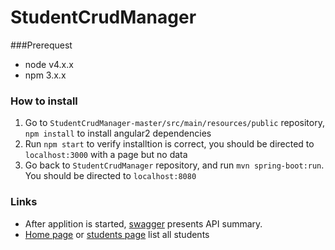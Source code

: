 # StudentCrudManager

###Prerequest
- node v4.x.x 
- npm 3.x.x 

### How to install
1. Go to `StudentCrudManager-master/src/main/resources/public` repository, `npm install` to install angular2 dependencies
2. Run `npm start` to verify installtion is correct, you should be directed to `localhost:3000` with a page but no data
3. Go back to `StudentCrudManager` repository, and run `mvn spring-boot:run`. You should be directed to `localhost:8080`

### Links
- After applition is started, [swagger](http://localhost:8080/swagger) presents API summary. 
- [Home page](http://localhost:8080/index.html) or [students page](http://localhost:8080/studnets) list all students
